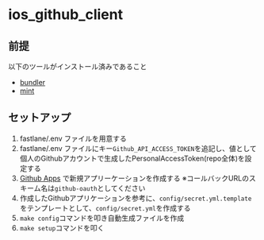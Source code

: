 # ios_github_client

## 前提

以下のツールがインストール済みであること

- [bundler](https://github.com/bundler/bundler)
- [mint](https://github.com/yonaskolb/Mint)

## セットアップ

1. fastlane/.env ファイルを用意する
2. fastlane/.env ファイルにキー`Github_API_ACCESS_TOKEN`を追記し、値として個人のGithubアカウントで生成したPersonalAccessToken(repo全体)を設定する
3. [Github Apps](https://github.com/settings/apps) で新規アプリーケーションを作成する
※コールバックURLのスキーム名は`github-oauth`としてください
4. 作成したGithubアプリケーションを参考に、`config/secret.yml.template`をテンプレートとして、`config/secret.yml`を作成する
5. `make config`コマンドを叩き自動生成ファイルを作成
6. `make setup`コマンドを叩く
